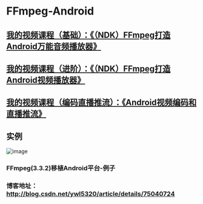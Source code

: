 # FFmpeg-Android
## [我的视频课程（基础）：《（NDK）FFmpeg打造Android万能音频播放器》](https://edu.csdn.net/course/detail/6842)
## [我的视频课程（进阶）：《（NDK）FFmpeg打造Android视频播放器》](https://edu.csdn.net/course/detail/8036)
## [我的视频课程（编码直播推流）：《Android视频编码和直播推流》](https://edu.csdn.net/course/detail/8942)

## 实例
![image](https://github.com/wanliyang1990/FFmpeg-Android/blob/master/imgs/sample1.png)<br/>

### FFmpeg(3.3.2)移植Android平台-例子
### 博客地址：http://blog.csdn.net/ywl5320/article/details/75040724
